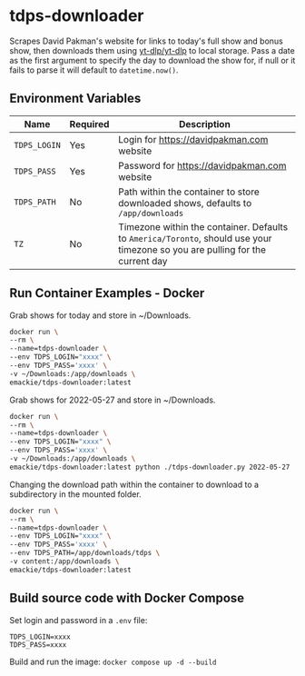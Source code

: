 # tdps-downloader
Scrapes David Pakman's website for links to today's full show and bonus show, then downloads them using [yt-dlp/yt-dlp](https://github.com/yt-dlp/yt-dlp) to local storage. Pass a date as the first argument to specify the day to download the show for, if null or it fails to parse it will default to `datetime.now()`. 

## Environment Variables

| Name | Required | Description
|---|---|---
| `TDPS_LOGIN`  | Yes | Login for https://davidpakman.com website 
| `TDPS_PASS`   | Yes | Password for https://davidpakman.com website
| `TDPS_PATH`   | No  | Path within the container to store downloaded shows, defaults to `/app/downloads`
| `TZ`          | No  | Timezone within the container. Defaults to `America/Toronto`, should use your timezone so you are pulling for the current day

## Run Container Examples - Docker

Grab shows for today and store in ~/Downloads.
  ```bash
  docker run \
  --rm \
  --name=tdps-downloader \
  --env TDPS_LOGIN="xxxx" \
  --env TDPS_PASS='xxxx' \
  -v ~/Downloads:/app/downloads \
  emackie/tdps-downloader:latest
  ```

Grab shows for 2022-05-27 and store in ~/Downloads.
  ```bash
  docker run \
  --rm \
  --name=tdps-downloader \
  --env TDPS_LOGIN="xxxx" \
  --env TDPS_PASS='xxxx' \
  -v ~/Downloads:/app/downloads \
  emackie/tdps-downloader:latest python ./tdps-downloader.py 2022-05-27
  ```

Changing the download path within the container to download to a subdirectory in the mounted folder. 
  ```bash
  docker run \
  --rm \
  --name=tdps-downloader \
  --env TDPS_LOGIN="xxxx" \
  --env TDPS_PASS='xxxx' \
  --env TDPS_PATH=/app/downloads/tdps \
  -v content:/app/downloads \
  emackie/tdps-downloader:latest
  ```

## Build source code with Docker Compose

Set login and password in a `.env` file:
  ```
  TDPS_LOGIN=xxxx
  TDPS_PASS=xxxx
  ```

Build and run the image:
`docker compose up -d --build`